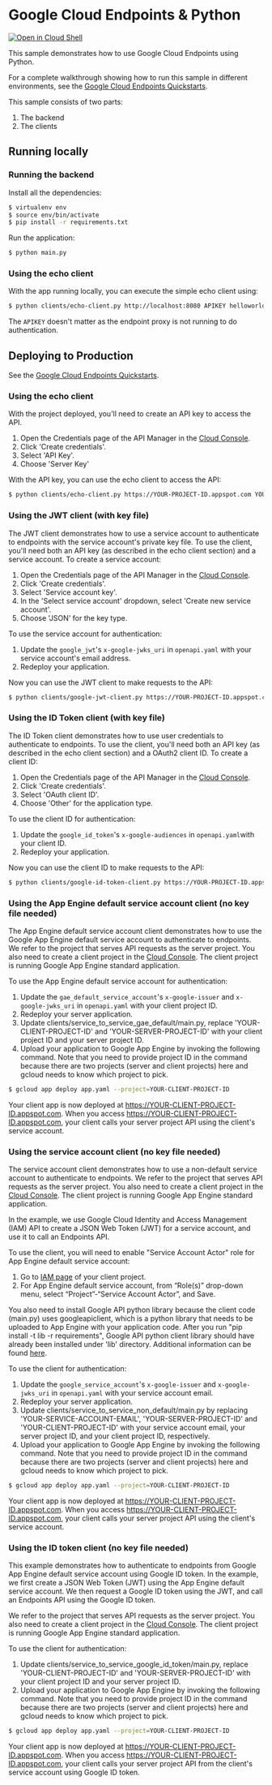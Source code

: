 # Google Cloud Endpoints & Python

[![Open in Cloud Shell][shell_img]][shell_link]

[shell_img]: http://gstatic.com/cloudssh/images/open-btn.png
[shell_link]: https://console.cloud.google.com/cloudshell/open?git_repo=https://github.com/GoogleCloudPlatform/python-docs-samples&page=editor&open_in_editor=endpoints/getting-started/README.md

This sample demonstrates how to use Google Cloud Endpoints using Python.

For a complete walkthrough showing how to run this sample in different
environments, see the
[Google Cloud Endpoints Quickstarts](https://cloud.google.com/endpoints/docs/quickstarts).

This sample consists of two parts:

1. The backend
2. The clients

## Running locally

### Running the backend

Install all the dependencies:
```bash
$ virtualenv env
$ source env/bin/activate
$ pip install -r requirements.txt
```

Run the application:
```bash
$ python main.py
```

### Using the echo client

With the app running locally, you can execute the simple echo client using:
```bash
$ python clients/echo-client.py http://localhost:8080 APIKEY helloworld
```

The `APIKEY` doesn't matter as the endpoint proxy is not running to do authentication.

## Deploying to Production

See the
[Google Cloud Endpoints Quickstarts](https://cloud.google.com/endpoints/docs/quickstarts).

### Using the echo client

With the project deployed, you'll need to create an API key to access the API.

1. Open the Credentials page of the API Manager in the [Cloud Console](https://console.cloud.google.com/apis/credentials).
2. Click 'Create credentials'.
3. Select 'API Key'.
4. Choose 'Server Key'

With the API key, you can use the echo client to access the API:
```bash
$ python clients/echo-client.py https://YOUR-PROJECT-ID.appspot.com YOUR-API-KEY helloworld
```

### Using the JWT client (with key file)

The JWT client demonstrates how to use a service account to authenticate to endpoints with the service account's private key file. To use the client, you'll need both an API key (as described in the echo client section) and a service account. To create a service account:

1. Open the Credentials page of the API Manager in the [Cloud Console](https://console.cloud.google.com/apis/credentials).
2. Click 'Create credentials'.
3. Select 'Service account key'.
4. In the 'Select service account' dropdown, select 'Create new service account'.
5. Choose 'JSON' for the key type.

To use the service account for authentication:

1. Update the `google_jwt`'s `x-google-jwks_uri` in `openapi.yaml` with your service account's email address.
2. Redeploy your application.

Now you can use the JWT client to make requests to the API:
```bash
$ python clients/google-jwt-client.py https://YOUR-PROJECT-ID.appspot.com YOUR-API-KEY /path/to/service-account.json
```

### Using the ID Token client (with key file)

The ID Token client demonstrates how to use user credentials to authenticate to endpoints. To use the client, you'll need both an API key (as described in the echo client section) and a OAuth2 client ID. To create a client ID:

1. Open the Credentials page of the API Manager in the [Cloud Console](https://console.cloud.google.com/apis/credentials).
2. Click 'Create credentials'.
3. Select 'OAuth client ID'.
4. Choose 'Other' for the application type.

To use the client ID for authentication:

1. Update the `google_id_token`'s `x-google-audiences` in `openapi.yaml`with your client ID.
2. Redeploy your application.

Now you can use the client ID to make requests to the API:
```bash
$ python clients/google-id-token-client.py https://YOUR-PROJECT-ID.appspot.com YOUR-API-KEY /path/to/client-id.json
```

### Using the App Engine default service account client (no key file needed)

The App Engine default service account client demonstrates how to use the Google App Engine default service account to authenticate to endpoints.
We refer to the project that serves API requests as the server project. You also need to create a client project in the [Cloud Console](https://console.cloud.google.com). The client project is running Google App Engine standard application.

To use the App Engine default service account for authentication:

1. Update the `gae_default_service_account`'s `x-google-issuer` and `x-google-jwks_uri` in `openapi.yaml` with your client project ID.
2. Redeploy your server application.
3. Update clients/service_to_service_gae_default/main.py, replace 'YOUR-CLIENT-PROJECT-ID' and 'YOUR-SERVER-PROJECT-ID' with your client project ID and your server project ID.
4. Upload your application to Google App Engine by invoking the following command. Note that you need to provide project ID in the command because there are two projects (server and client projects) here and gcloud needs to know which project to pick.
```bash
$ gcloud app deploy app.yaml --project=YOUR-CLIENT-PROJECT-ID
```

Your client app is now deployed at https://YOUR-CLIENT-PROJECT-ID.appspot.com. When you access https://YOUR-CLIENT-PROJECT-ID.appspot.com, your client calls your server project API using
the client's service account.

### Using the service account client (no key file needed)

The service account client demonstrates how to use a non-default service account to authenticate to endpoints.
We refer to the project that serves API requests as the server project. You also need to create a client project in the [Cloud Console](https://console.cloud.google.com).
The client project is running Google App Engine standard application.

In the example, we use Google Cloud Identity and Access Management (IAM) API to create a JSON Web Token (JWT) for a service account, and use it to call an Endpoints API.

To use the client, you will need to enable "Service Account Actor" role for App Engine default service account:

1. Go to [IAM page](https://console.cloud.google.com/iam-admin/iam) of your client project.
2. For App Engine default service account, from “Role(s)” drop-down menu, select “Project”-“Service Account Actor”, and Save.

You also need to install Google API python library because the client code (main.py) uses googleapiclient,
which is a python library that needs to be uploaded to App Engine with your application code. After you run "pip install -t lib -r requirements",
Google API python client library should have already been installed under 'lib' directory. Additional information can be found
[here](https://cloud.google.com/appengine/docs/python/tools/using-libraries-python-27#requesting_a_library).

To use the client for authentication:

1. Update the `google_service_account`'s `x-google-issuer` and `x-google-jwks_uri` in `openapi.yaml` with your service account email.
2. Redeploy your server application.
3. Update clients/service_to_service_non_default/main.py by replacing 'YOUR-SERVICE-ACCOUNT-EMAIL', 'YOUR-SERVER-PROJECT-ID' and 'YOUR-CLIENT-PROJECT-ID'
with your service account email, your server project ID, and your client project ID, respectively.
4. Upload your application to Google App Engine by invoking the following command. Note that you need to provide project ID in the command because there are two projects (server and client projects) here and gcloud needs to know which project to pick.
```bash
$ gcloud app deploy app.yaml --project=YOUR-CLIENT-PROJECT-ID
```

Your client app is now deployed at https://YOUR-CLIENT-PROJECT-ID.appspot.com. When you access https://YOUR-CLIENT-PROJECT-ID.appspot.com, your client calls your server project API using
the client's service account.

### Using the ID token client (no key file needed)

This example demonstrates how to authenticate to endpoints from Google App Engine default service account using Google ID token.
In the example, we first create a JSON Web Token (JWT) using the App Engine default service account. We then request a Google
ID token using the JWT, and call an Endpoints API using the Google ID token.

We refer to the project that serves API requests as the server project. You also need to create a client project in the [Cloud Console](https://console.cloud.google.com).
The client project is running Google App Engine standard application.

To use the client for authentication:

1. Update clients/service_to_service_google_id_token/main.py, replace 'YOUR-CLIENT-PROJECT-ID' and 'YOUR-SERVER-PROJECT-ID' with your client project ID and your server project ID.
2. Upload your application to Google App Engine by invoking the following command. Note that you need to provide project ID in the command because there are two projects (server and client projects) here and gcloud needs to know which project to pick.
```bash
$ gcloud app deploy app.yaml --project=YOUR-CLIENT-PROJECT-ID
```

Your client app is now deployed at https://YOUR-CLIENT-PROJECT-ID.appspot.com. When you access https://YOUR-CLIENT-PROJECT-ID.appspot.com, your client calls your server project API from
the client's service account using Google ID token.
